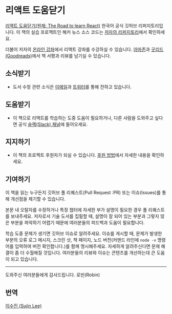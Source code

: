 # 리액트 도움닫기
[리액트 도움닫기(원제: The Road to learn React)](https://www.robinwieruch.de/the-road-to-learn-react/) 한국어 공식 깃허브 리퍼지토리입니다. 이 책의 실습 프로젝트인 해커 뉴스 소스 코드는 [저자의 리퍼지토리](https://github.com/rwieruch/hackernews-client)에서 확인하세요.

더불어 저자의 [온라인 강좌](https://roadtoreact.com/)에서 리액트 강좌를 수강하실 수 있습니다. [아마존](https://www.amazon.com/dp/B077HJFCQX)과 [굿리드(Goodreads)](https://www.goodreads.com/book/show/37503118-the-road-to-learn-react)에서 책 서평과 리뷰를 남기실 수 있습니다.

## 소식받기
* 도서 수정 관련 소식은 [이메일](https://www.getrevue.co/profile/rwieruch)과 [트위터](https://twitter.com/rwieruch)를 통해 전하고 있습니다.

## 도움받기
* 이 책으로 리액트를 학습하는 도중 도움이 필요하거나, 다른 사람을 도와주고 싶다면 공식 [슬랙(Slack) 채널](https://slack-the-road-to-learn-react.wieruch.com/)에 들어오세요.

## 지지하기
* 이 책의 프로젝트 후원자가 되실 수 있습니다. [후원 방법](https://www.robinwieruch.de/about/)에서 자세한 내용을 확인하세요.

## 기여하기
이 책을 읽는 누구든지 깃허브 풀 리퀘스트(Pull Request :PR) 또는 이슈(Issues)를 통해 개선점을 제기할 수 있습니다.

본문 내 오탈자를 수정하거나 특정 챕터에 자세한 부가 설명이 필요한 경우 풀 리퀘스트를 보내주세요. 저자로서 기술 도서를 집필할 때, 설명이 잘 되어 있는 부분과 그렇지 않은 부분을 파악하기 어렵기 때문에 여러분들의 피드백과 도움이 필요합니다.

학습 도중 문제가 생기면 깃허브 이슈로 알려주세요. 이슈를 게시할 때, 문제가 발생한 부분의 오류 로그 메시지, 스크린 샷, 책 페이지, 노드 버전(커맨드 라인에 `node -v` 명령어를 입력하여 버전 확인합니다.)를 함께 명시해주세요. 자세하게 알려주신다면 문제 해결이 좀 더 수월해질 것입니다. 여러분들의 리뷰와 이슈는 콘텐츠를 개선하는데 큰 도움이 되고 있습니다.

---
도와주신 여러분들에게 감사드립니다.
로빈(Robin)

## 번역
[이수진 (Sujin Lee)](https://github.com/sujinleeme)
